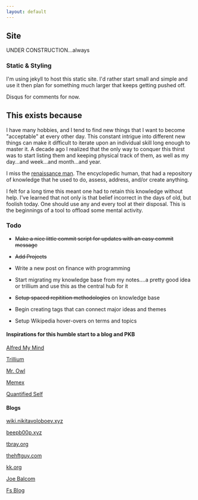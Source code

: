 ```yaml
---
layout: default
---
```


## Site 

UNDER CONSTRUCTION...always

### Static & Styling

I'm using jekyll to host this static site. I'd rather start small and simple and use it then plan for something much larger that keeps getting pushed off. 

Disqus for comments for now. 

## This exists because

I have many hobbies, and I tend to find new things that I want to become "acceptable" at every other day. This constant intrigue into different new things can make it difficult to iterate upon an individual skill long enough to master it. A decade ago I realized that the only way to conquer this thirst was to start listing them and keeping physical track of them, as well as my day...and week...and month...and year. 

I miss the [renaissance man](https://en.wikipedia.org/wiki/Renaissance_Man). The encyclopedic human, that had a repository of knowledge that he used to do, assess, address, and/or create anything. 

I felt for a long time this meant one had to retain this knowledge without help. I've learned that not only is that belief incorrect in the days of old, but foolish today. One should use any and every tool at their disposal. This is the beginnings of a tool to offload some mental activity. 

### Todo

- ~~Make a nice little commit script for updates with an easy commit message~~

- ~~Add Projects~~

- Write a new post on finance with programming 

- Start migrating my knowledge base from my notes....a pretty good idea or trillium and use this as the central hub for it 

- ~~Setup spaced repitition methodologies~~ on knowledge base 

- Begin creating tags that can connect major ideas and themes

- Setup Wikipedia hover-overs on terms and topics

#### Inspirations for this humble start to a blog and PKB

[Alfred My Mind](https://github.com/nikitavoloboev/alfred-my-mind)

[Trillium](https://github.com/zadam/trilium)

[Mr. Owl]()

[Memex](https://github.com/WorldBrain/memex)

[Quantified Self](https://quantifiedself.com/)

#### Blogs

[wiki.nikitavoloboev.xyz](https://wiki.nikitavoloboev.xyz/)

[beepb00p.xyz](https://beepb00p.xyz/site.html)

[tbray.org](https://www.tbray.org/ongoing/WhatItIs)

[thehftguy.com](https://thehftguy.com/)

[kk.org](https://kk.org)

[Joe Balcom](https://joebalcom.blog)

[Fs Blog](https://fs.blog/mental-models/)
